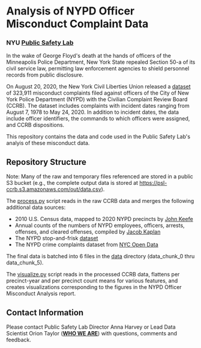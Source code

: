 # Analysis of NYPD Officer Misconduct Complaint Data
### NYU <a href="https://publicsafetylab.org/"><b>Public Safety Lab</b></a>

In the wake of George Floyd's death at the hands of officers of the Minneapolis Police Department, New York State repealed Section 50-a of its civil service law, permitting law enforcement agencies to shield personnel records from public disclosure. 

On August 20, 2020, the New York Civil Liberties Union released a <a href="https://github.com/new-york-civil-liberties-union/NYPD-Misconduct-Complaint-Database">dataset</a> of 323,911 misconduct complaints filed against officers of the City of New York Police Department (NYPD) with the Civilian Complaint Review Board (CCRB). The dataset includes complaints with incident dates ranging from August 7, 1978 to May 24, 2020. In addition to incident dates, the data include officer identifiers, the commands to which officers were assigned, and CCRB dispositions.

This repository contains the data and code used in the Public Safety Lab's analyis of these misconduct data. 

## Repository Structure
Note: Many of the raw and temporary files referenced are stored in a public S3 bucket (e.g., the complete output data is stored at <a href='https://psl-ccrb.s3.amazonaws.com/out/data.csv'>https://psl-ccrb.s3.amazonaws.com/out/data.csv</a>).

The <a href="https://github.com/publicsafetylab/PSL-CCRB/blob/master/process.py">process.py</a> script reads in the raw CCRB data and merges the following additional data sources:
<ul>
  <li>2010 U.S. Census data, mapped to 2020 NYPD precincts by <a href="https://johnkeefe.net/nyc-police-precinct-and-census-data">John Keefe</a></li>
  <li>Annual counts of the numbers of NYPD employees, officers, arrests, offenses, and cleared offenses, compiled by <a href="https://jacobdkaplan.com">Jacob Kaplan</a></li>
  <li>The NYPD stop-and-frisk <a href="https://www1.nyc.gov/site/nypd/stats/reports-analysis/stopfrisk.page">dataset</a></li>
  <li>The NYPD crime complaints dataset from <a href="https://data.cityofnewyork.us/Public-Safety/NYPD-Complaint-Data-Historic/qgea-i56i">NYC Open Data</a></li>
</ul>
  
The final data is batched into 6 files in the <a href="https://github.com/publicsafetylab/PSL-CCRB/tree/master/data">data</a> directory (data_chunk_0 thru data_chunk_5).

The <a href="https://github.com/publicsafetylab/PSL-CCRB/blob/master/visualize.py">visualize.py</a> script reads in the processed CCRB data, flattens per precinct-year and per precinct count means for various features, and creates visualizations corresponding to the figures in the NYPD Officer Misconduct Analysis report.

## Contact Information

Please contact Public Safety Lab Director Anna Harvey or Lead Data Scientist Orion Taylor (<a href="https://publicsafetylab.org/who-we-are"><b>WHO WE ARE</b></a>) with questions, comments and feedback.
